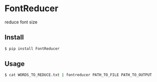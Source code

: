 # FontReducer

reduce font size

## Install

```sh
$ pip install FontReducer
```

## Usage

```sh
$ cat WORDS_TO_REDUCE.txt | fontreducer PATH_TO_FILE PATH_TO_OUTPUT
```
